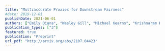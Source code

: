 ```yaml
---
title: "Multiaccurate Proxies for Downstream Fairness"
#date: 2019-12-01
publishDate: 2021-06-01
authors: ["Emily Diana", "Wesley Gill", "Michael Kearns", "Krishnaram Kenthapadi", "Aaron Roth"]
publication_types: ["3"]
featured: true 
publication: "Preprint"
url_pdf: "http://arxiv.org/abs/2107.04423"
---
```


